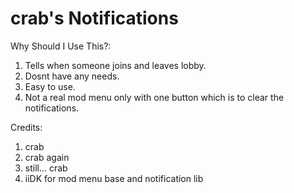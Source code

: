 # crab's Notifications 

Why Should I Use This?:

1. Tells when someone joins and leaves lobby.
2. Dosnt have any needs.
3. Easy to use.
4. Not a real mod menu only with one button which is to clear the notifications.


Credits:

1. crab
2. crab again
3. still... crab
4. iiDK for mod menu base and notification lib
